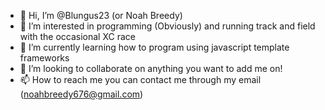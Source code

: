 - 👋 Hi, I’m @Blungus23 (or Noah Breedy)
- 👀 I’m interested in programming (Obviously) and running track and field with the occasional XC race
- 🌱 I’m currently learning how to program using javascript template frameworks
- 💞️ I’m looking to collaborate on anything you want to add me on!
- 📫 How to reach me you can contact me through my email (noahbreedy676@gmail.com)
